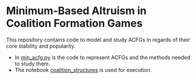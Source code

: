 # Minimum-Based Altruism in Coalition Formation Games

This repository contains code to model and study ACFGs in regards of their core stability and popularity.


 * In [min_acfg.py](min_acfg.py) is the code to represent ACFGs and the methods needed to study them.
 * The notebook [coalition_structures](coalition_structures.ipynb) is used for execution.
